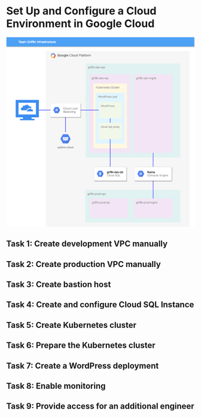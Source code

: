 # Set Up and Configure a Cloud Environment in Google Cloud

![Environment](img/3_architecture.png "Environment")

## Task 1: Create development VPC manually
## Task 2: Create production VPC manually
## Task 3: Create bastion host
## Task 4: Create and configure Cloud SQL Instance
## Task 5: Create Kubernetes cluster
## Task 6: Prepare the Kubernetes cluster
## Task 7: Create a WordPress deployment
## Task 8: Enable monitoring
## Task 9: Provide access for an additional engineer